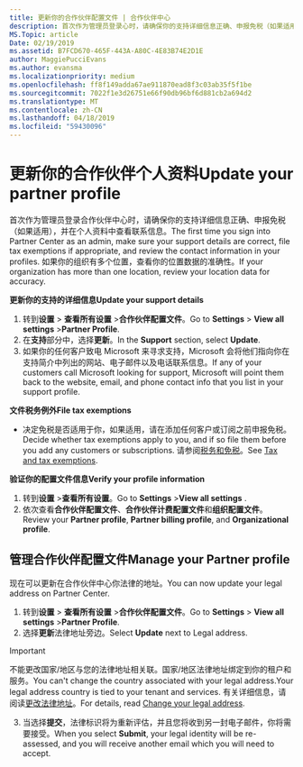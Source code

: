 ```yaml
---
title: 更新你的合作伙伴配置文件 | 合作伙伴中心
description: 首次作为管理员登录心时，请确保你的支持详细信息正确、申报免税（如果适用），并在个人资料中查看联系信息。
MS.Topic: article
Date: 02/19/2019
ms.assetid: B7FCD670-465F-443A-A80C-4E83B74E2D1E
author: MaggiePucciEvans
ms.author: evansma
ms.localizationpriority: medium
ms.openlocfilehash: ff8f149adda67ae911870ead8f3c03ab35f5f1be
ms.sourcegitcommit: 7022f1e3d26751e66f90db96bf6d881cb2a694d2
ms.translationtype: MT
ms.contentlocale: zh-CN
ms.lasthandoff: 04/18/2019
ms.locfileid: "59430096"
---
```

# <a name="update-your-partner-profile"></a><span data-ttu-id="12118-103">更新你的合作伙伴个人资料</span><span class="sxs-lookup"><span data-stu-id="12118-103">Update your partner profile</span></span>


<span data-ttu-id="12118-104">首次作为管理员登录合作伙伴中心时，请确保你的支持详细信息正确、申报免税（如果适用），并在个人资料中查看联系信息。</span><span class="sxs-lookup"><span data-stu-id="12118-104">The first time you sign into Partner Center as an admin, make sure your support details are correct, file tax exemptions if appropriate, and review the contact information in your profiles.</span></span> <span data-ttu-id="12118-105">如果你的组织有多个位置，查看你的位置数据的准确性。</span><span class="sxs-lookup"><span data-stu-id="12118-105">If your organization has more than one location, review your location data for accuracy.</span></span>

<span data-ttu-id="12118-106">**更新你的支持的详细信息**</span><span class="sxs-lookup"><span data-stu-id="12118-106">**Update your support details**</span></span>

1.  <span data-ttu-id="12118-107">转到**设置** &gt; **查看所有设置** &gt;**合作伙伴配置文件**。</span><span class="sxs-lookup"><span data-stu-id="12118-107">Go to **Settings** &gt; **View all settings** &gt;**Partner Profile**.</span></span>
2.  <span data-ttu-id="12118-108">在**支持**部分中，选择**更新**。</span><span class="sxs-lookup"><span data-stu-id="12118-108">In the **Support** section, select **Update**.</span></span>
3.  <span data-ttu-id="12118-109">如果你的任何客户致电 Microsoft 来寻求支持，Microsoft 会将他们指向你在支持简介中列出的网站、电子邮件以及电话联系信息。</span><span class="sxs-lookup"><span data-stu-id="12118-109">If any of your customers call Microsoft looking for support, Microsoft will point them back to the website, email, and phone contact info that you list in your support profile.</span></span>

<span data-ttu-id="12118-110">**文件税务例外**</span><span class="sxs-lookup"><span data-stu-id="12118-110">**File tax exemptions**</span></span>

-   <span data-ttu-id="12118-111">决定免税是否适用于你，如果适用，请在添加任何客户或订阅之前申报免税。</span><span class="sxs-lookup"><span data-stu-id="12118-111">Decide whether tax exemptions apply to you, and if so file them before you add any customers or subscriptions.</span></span> <span data-ttu-id="12118-112">请参阅[税务和免税](tax-and-tax-exemptions.md)。</span><span class="sxs-lookup"><span data-stu-id="12118-112">See [Tax and tax exemptions](tax-and-tax-exemptions.md).</span></span>

<span data-ttu-id="12118-113">**验证你的配置文件信息**</span><span class="sxs-lookup"><span data-stu-id="12118-113">**Verify your profile information**</span></span>

1.  <span data-ttu-id="12118-114">转到**设置** &gt;**查看所有设置**。</span><span class="sxs-lookup"><span data-stu-id="12118-114">Go to **Settings** &gt;**View all settings** .</span></span> 
2.  <span data-ttu-id="12118-115">依次查看**合作伙伴配置文件**、**合作伙伴计费配置文件**和**组织配置文件**。</span><span class="sxs-lookup"><span data-stu-id="12118-115">Review your **Partner profile**, **Partner billing profile**, and **Organizational profile**.</span></span>

## <a name="manage-your-partner-profile"></a><span data-ttu-id="12118-116">管理合作伙伴配置文件</span><span class="sxs-lookup"><span data-stu-id="12118-116">Manage your Partner profile</span></span> 

<span data-ttu-id="12118-117">现在可以更新在合作伙伴中心你法律的地址。</span><span class="sxs-lookup"><span data-stu-id="12118-117">You can now update your legal address on Partner Center.</span></span>

1. <span data-ttu-id="12118-118">转到**设置** &gt; **查看所有设置** &gt;**合作伙伴配置文件**。</span><span class="sxs-lookup"><span data-stu-id="12118-118">Go to **Settings** &gt; **View all settings** &gt;**Partner Profile**.</span></span>
2. <span data-ttu-id="12118-119">选择**更新**法律地址旁边。</span><span class="sxs-lookup"><span data-stu-id="12118-119">Select **Update** next to Legal address.</span></span> 

>[!Important]
><span data-ttu-id="12118-120">不能更改国家/地区与您的法律地址相关联。国家/地区法律地址绑定到你的租户和服务。</span><span class="sxs-lookup"><span data-stu-id="12118-120">You can't change the country associated with your legal address.Your legal address country is tied to your tenant and services.</span></span> <span data-ttu-id="12118-121">有关详细信息，请阅读[更改法律地址](https://docs.microsoft.com/office365/admin/manage/change-address-contact-and-more?view=o365-worldwide)。</span><span class="sxs-lookup"><span data-stu-id="12118-121">For details, read [Change your legal address](https://docs.microsoft.com/office365/admin/manage/change-address-contact-and-more?view=o365-worldwide).</span></span>

3. <span data-ttu-id="12118-122">当选择**提交**，法律标识将为重新评估，并且您将收到另一封电子邮件，你将需要接受。</span><span class="sxs-lookup"><span data-stu-id="12118-122">When you select **Submit**, your legal identity will be re-assessed, and you will receive another email which you will need to accept.</span></span>



 



